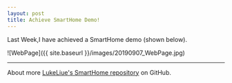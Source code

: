```yaml
---
layout: post
title: Achieve SmartHome Demo!
---
```


Last Week,I have achieved a SmartHome demo (shown below).

![WebPage]({{ site.baseurl }}/images/20190907_WebPage.jpg)

---

About more [LukeLiue's SmartHome repository](https://https://github.com/LukeLiu97/SmartHome) on GitHub.
